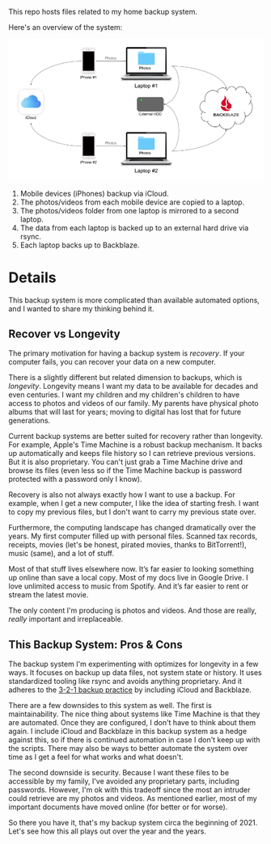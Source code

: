 This repo hosts files related to my home backup system.

Here's an overview of the system:

![backup architecture](https://raw.githubusercontent.com/monsur/backup/main/backup.png)

1. Mobile devices (iPhones) backup via iCloud.
1. The photos/videos from each mobile device are copied to a laptop.
1. The photos/videos folder from one laptop is mirrored to a second laptop.
1. The data from each laptop is backed up to an external hard drive via rsync.
1. Each laptop backs up to Backblaze.

# Details

This backup system is more complicated than available automated options, and I wanted to share my
thinking behind it.

## Recover vs Longevity

The primary motivation for having a backup system is *recovery*. If your computer fails, you can
recover your data on a new computer.

There is a slightly different but related dimension to backups, which is *longevity*. Longevity
means I want my data to be available for decades and even centuries. I want my children and my
children's children to have access to photos and videos of our family. My parents have physical
photo albums that will last for years; moving to digital has lost that for future generations.

Current backup systems are better suited for recovery rather than longevity. For example, Apple's
Time Machine is a robust backup mechanism. It backs up automatically and keeps file history so I
can retrieve previous versions. But it is also proprietary. You can't just grab a Time Machine drive
and browse its files (even less so if the Time Machine backup is password protected with a password
only I know).

Recovery is also not always exactly how I want to use a backup. For example, when I get a new
computer, I like the idea of starting fresh. I want to copy my previous files, but I don't want to
carry my previous state over.

Furthermore, the computing landscape has changed dramatically over the years. My first computer
filled up with personal files. Scanned tax records, receipts, movies (let's be honest, pirated
movies, thanks to BitTorrent!), music (same), and a lot of stuff.

Most of that stuff lives elsewhere now. It’s far easier to looking something up online than save a
local copy. Most of my docs live in Google Drive. I love unlimited access to music from
Spotify. And it’s far easier to rent or stream the latest movie.

The only content I'm producing is photos and videos. And those are really, *really*
important and irreplaceable.

## This Backup System: Pros & Cons

The backup system I'm experimenting with optimizes for longevity in a few ways. It focuses on backup
up data files, not system state or history. It uses standardized tooling like rsync and avoids
anything proprietary. And it adheres to the
[3-2-1 backup practice](https://www.backblaze.com/blog/the-3-2-1-backup-strategy/) by including
iCloud and Backblaze.

There are a few downsides to this system as well. The first is maintainability. The nice thing about
systems like Time Machine is that they are automated. Once they are configured, I don't have to
think about them again. I include iCloud and Backblaze in this backup system as a hedge against
this, so if there is continued automation in case I don't keep up with the scripts. There may
also be ways to better automate the system over time as I get a feel for what works and what
doesn't.

The second downside is security. Because I want these files to be accessible by my family, I've
avoided any proprietary parts, including passwords. However, I'm ok with this tradeoff since the
most an intruder could retrieve are my photos and videos. As mentioned earlier, most of my 
important documents have moved online (for better or for worse).

So there you have it, that's my backup system circa the beginning of 2021. Let's see how this all
plays out over the year and the years.
